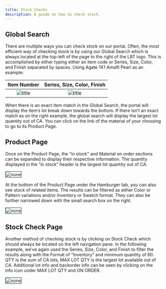 ```yaml
---
title: Stock Checks
description: A guide on how to check stock.
---
```





## Global Search

There are multiple ways you can check stock on our portal.
Often, the most efficient way of checking stock is by using our Global Search which is always located at the top-left of the page to the right of the LBT logo. This is accomplished by either typing either an item code or Series, Size, Color, and Finish separated by spaces.
Using Agate 1X1 Amalfi Pearl as an example:


Item Number            |  Series, Size, Color, Finish
:-------------------------:|:-------------------------:
![title](/docs/assets/images/agt_1x1_amalfi_prl_global_search.png)  |  ![title](/docs/assets/images/agate_1x1_amalfi_pearl_global_search.png)


When there is an exact item match in the Global Search, the portal will display the item’s lot break down towards the bottom. If there isn’t an exact match as on the right example, the global search will display the largest lot quantity out of CA. You can click on the link of the material of your choosing to go to its Product Page.


## Product Page

Once on the Product Page, the “in stock” and Material on order sections can be expanded to display their respective information. The quantity displayed in the “in stock” header is the largest lot quantity out of CA.

<img src="/docs/assets/images/agt_1x1_amalfi_prl_product.png" alt="none" style="border: 2px solid  gray;">


At the bottom of the Product Page under the Hamburger tab, you can also see stock of related items.
The results can be filtered as either Color or Pattern variations and/or Inventory or Swatch format. They can also be further narrowed down with the small search box on the right.

<img src="/docs/assets/images/agt_1x1_amalfi_prl_product_bottom.png" alt="none" style="border: 2px solid  gray;">


## Stock Check Page

Another method of checking stock is by clicking on Stock Check which should always be located on the left navigation pane.
In the following example, we’ve again used the Series, Size, Color, and Finish to filter the results along with the Format of “Inventory” and minimum quantity of 60. QTY is the sum of CA lots, MAX LOT QTY is the largest lot available out of CA.
Additional lot info and backorder info can be seen by clicking on the info icon under MAX LOT QTY and ON ORDER.

<img src="/docs/assets/images/agt_1x1_amalfi_prl_stock_check.png" alt="none" style="border: 2px solid  gray;">

